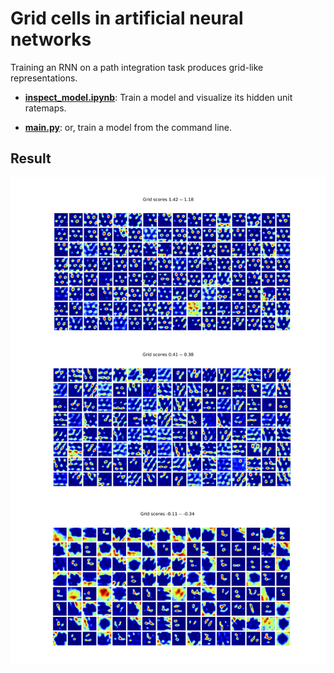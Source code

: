 # Grid cells in artificial neural networks

Training an RNN on a path integration task produces grid-like representations. 

* [**inspect_model.ipynb**]():
  Train a model and visualize its hidden unit ratemaps.
  
* [**main.py**]():
  or, train a model from the command line.

## Result

![grid visualization](./docs/RNNgrids.png)
